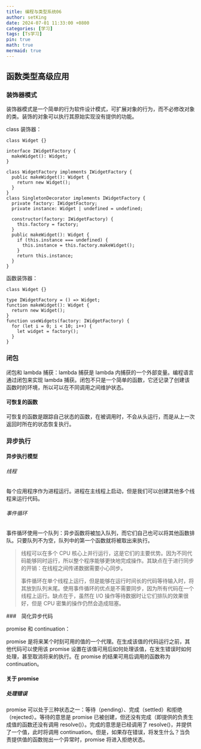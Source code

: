 ```yaml
---
title: 编程与类型系统06
author: setKing
date: 2024-07-01 11:33:00 +0800
categories: [学习]
tags: [Ts学习]
pin: true
math: true
mermaid: true
---
```


## 函数类型高级应用

### 装饰器模式

装饰器模式是一个简单的行为软件设计模式，可扩展对象的行为，而不必修改对象的类。装饰的对象可以执行其原始实现没有提供的功能。

class 装饰器：

```
class Widget {}

interface IWidgetFactory {
  makeWidget(): Widget;
}

class WidgetFactory implements IWidgetFactory {
  public makeWidget(): Widget {
    return new Widget();
  }
}
class SingletonDecorator implements IWidgetFactory {
  private factory: IWidgetFactory;
  private instance: Widget | undefined = undefined;

  constructor(factory: IWidgetFactory) {
    this.factory = factory;
  }
  public makeWidget(): Widget {
    if (this.instance === undefined) {
      this.instance = this.factory.makeWidget();
    }
    return this.instance;
  }
}

```

函数装饰器：

```
class Widget {}

type IWidgetFactory = () => Widget;
function makeWidget(): Widget {
  return new Widget();
}
function useWidgets(factory: IWidgetFactory) {
  for (let i = 0; i < 10; i++) {
    let widget = factory();
  }
}

```

### 闭包

闭包和 lambda 捕获：lambda 捕获是 lambda 内捕获的一个外部变量。编程语言通过闭包来实现 lambda 捕获。闭包不只是一个简单的函数，它还记录了创建该函数时的环境，所以可以在不同调用之间维护状态。

#### 可恢复的函数

可恢复的函数是跟踪自己状态的函数，在被调用时，不会从头运行，而是从上一次返回时所在的状态恢复执行。

### 异步执行

#### 异步执行模型

###### 线程

每个应用程序作为进程运行。进程在主线程上启动，但是我们可以创建其他多个线程来运行代码。

###### 事件循环

事件循环使用一个队列：异步函数将被加入队列，而它们自己也可以将其他函数排队。只要队列不为空，队列中的第一个函数就将被取出来执行。

> 线程可以在多个 CPU 核心上并行运行，这是它们的主要优势。因为不同代码能够同时运行，所以整个程序能够更快地完成操作。其缺点在于进行同步的开销：在线程之间传递数据需要小心同步。
>
> 事件循环在单个线程上运行，但是能够在运行时间长的代码等待输入时，将其放到队列末尾。使用事件循环的优点是不需要同步，因为所有代码在一个线程上运行。缺点在于，虽然在 I/O 操作等待数据时让它们排队的效果很好，但是 CPU 密集的操作仍然会造成阻塞。

###　简化异步代码

promise 和 continuation：

promise 是将来某个时刻可用的值的一个代理。在生成该值的代码运行之前，其他代码可以使用该 promise 设置在该值可用后如何处理该值，在发生错误时如何处理，甚至取消将来的执行。在 promise 的结果可用后调用的函数称为 continuation。

#### 关于 promise

##### 处理错误

promise 可以处于三种状态之一：等待（pending）、完成（settled）和拒绝（rejected）。等待的意思是 promise 已被创建，但还没有完成（即提供的负责生成值的函数还没有调用 resolve()）。完成的意思是已经调用了 resolve()，并提供了一个值，此时将调用 continuation。但是，如果存在错误，将发生什么？当负责提供值的函数抛出一个异常时，promise 将进入拒绝状态。
